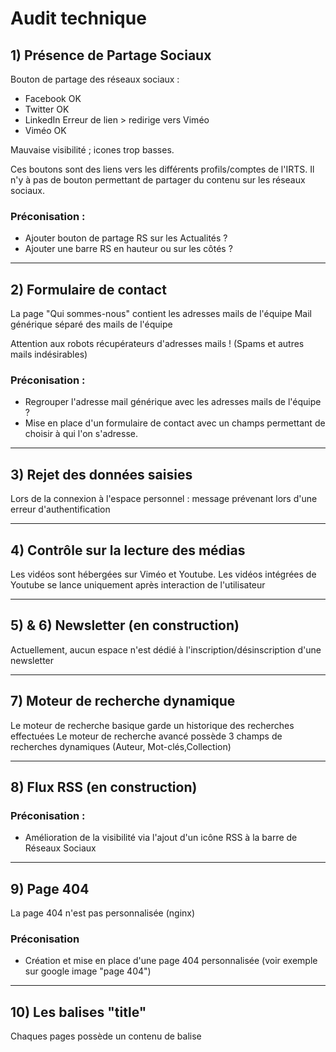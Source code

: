 # Audit technique

## 1) Présence de Partage Sociaux

Bouton de partage des réseaux sociaux :
- Facebook   OK
- Twitter    OK
- LinkedIn   Erreur de lien > redirige vers Viméo
- Viméo      OK

Mauvaise visibilité ; icones trop basses.

Ces boutons sont des liens vers les différents profils/comptes de l'IRTS.
Il n'y à pas de bouton permettant de partager du contenu sur les réseaux sociaux.
### Préconisation : 
- Ajouter bouton de partage RS sur les Actualités ?
- Ajouter une barre RS en hauteur ou sur les côtés ?
___

## 2) Formulaire de contact

La page "Qui sommes-nous" contient les adresses mails de l'équipe
Mail générique séparé des mails de l'équipe

Attention aux robots récupérateurs d'adresses mails ! (Spams et autres mails indésirables)

### Préconisation : 
- Regrouper l'adresse mail générique avec les adresses mails de l'équipe ?
- Mise en place d'un formulaire de contact avec un champs permettant de choisir à qui l'on s'adresse.

___

## 3) Rejet des données saisies

Lors de la connexion à l'espace personnel : message prévenant lors d'une erreur d'authentification

___

## 4) Contrôle sur la lecture des médias

Les vidéos sont hébergées sur Viméo et Youtube.
Les vidéos intégrées de Youtube se lance uniquement après interaction de l'utilisateur

___

## 5) & 6) Newsletter (en construction)

Actuellement, aucun espace n'est dédié à l'inscription/désinscription d'une newsletter

___

## 7) Moteur de recherche dynamique

Le moteur de recherche basique garde un historique des recherches effectuées
Le moteur de recherche avancé possède 3 champs de recherches dynamiques (Auteur, Mot-clés,Collection) 

___

## 8) Flux RSS (en construction)

### Préconisation :
- Amélioration de la visibilité via l'ajout d'un icône RSS à la barre de Réseaux Sociaux

___

## 9) Page 404

La page 404 n'est pas personnalisée (nginx)

### Préconisation
- Création et mise en place d'une page 404 personnalisée (voir exemple sur google image "page 404")

___

## 10) Les balises "title"

Chaques pages possède un contenu de balise <title> différents

___

## 11) Les balises meta "keywords" & "description"

Le contenu des balises meta "keywords" et "description" sont identiques sur toutes les pages du sites avec pour contenu :

- keywords : "OPAC, web, library, opensource, catalog, catalogue, bibliothèque, médiathèque, pmb, phpmybibli"
- description : "Catalogue en ligne Nom de bibliothèque"

### Préconisation 
- Travail sur les mots-clés et création d'une description reprenant ces mots-clés (dans l'idéal, tavailler sur chaques pages individuellement)

___

## 12) Réecriture des URLs

Les URLs ne sont pas réecritre de manière lisible pour l'utilisateur 
("http://crd.irts-pacacorse.com/index.php?lvl=cmspage&pageid=6&id_rubrique=23" et non "http://crd.irts-pacacorse.com/qui-sommes-nous/)

### Préconisation
- Activer la réecriture automatique des URLs 

___

## 13) Toutes les pages sont accessibles par un lien HTML en dur 

Vérification impossible sans accès au BackOffice

___

## 14) Hiérarchisation des titres "h1/h2/h3/h4/h5/h6"

- h1 : 1 titre
- h2 : pas de titre
- h3 : 35 titres
- h4 : 5 titres
- h5 : 6 titres

### Préconisation
- Travail de hiérachisation des titres à faire : donner un sens à vos documents en hiérarchisant l'information !

___

## 15) Balises "strong"

Les mots-clés ne sont pas balisés !

Analyse grader.rezoactif.com :  
- texte(s) en gras      (1)
- texte(s) en italique  (3)
- texte(s) en soulignés (0)

### Préconisation
- Travail sur mots-clés et intégration dans les pages
___
